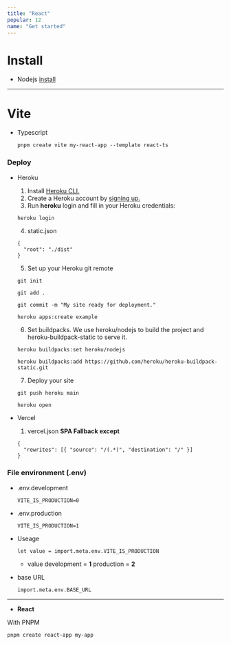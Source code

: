 ```yaml
---
title: "React"
popular: 12
name: "Get started"
---
```


# Install

- Nodejs [install](https://nodejs.org/en/)

---

# Vite

- Typescript

  ```
  pnpm create vite my-react-app --template react-ts
  ```

### Deploy

- Heroku

  1. Install [Heroku CLI.](https://devcenter.heroku.com/articles/heroku-cli)
  2. Create a Heroku account by [signing up.](https://signup.heroku.com)
  3. Run **heroku** login and fill in your Heroku credentials:

  ```
  heroku login

  ```

  4. static.json

  ```
  {
    "root": "./dist"
  }
  ```

  5. Set up your Heroku git remote

  ```
  git init
  ```

  ```
  git add .
  ```

  ```
  git commit -m "My site ready for deployment."
  ```

  ```
  heroku apps:create example
  ```

  6. Set buildpacks. We use heroku/nodejs to build the project and heroku-buildpack-static to serve it.

  ```
  heroku buildpacks:set heroku/nodejs
  ```

  ```
  heroku buildpacks:add https://github.com/heroku/heroku-buildpack-static.git
  ```

  7. Deploy your site

  ```
  git push heroku main
  ```

  ```
  heroku open
  ```

- Vercel

  1. vercel.json **SPA Fallback except**

  ```
  {
    "rewrites": [{ "source": "/(.*)", "destination": "/" }]
  }
  ```

### File environment (.env)

- .env.development

  ```
  VITE_IS_PRODUCTION=0
  ```

- .env.production

  ```
  VITE_IS_PRODUCTION=1
  ```

- Useage

  ```
  let value = import.meta.env.VITE_IS_PRODUCTION
  ```

  - value development = **1** production = **2**

- base URL
  ```
  import.meta.env.BASE_URL
  ```

---

- **React**

With PNPM

```
pnpm create react-app my-app
```
